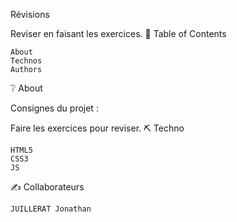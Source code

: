 Révisions


Reviser en faisant les exercices.
📝 Table of Contents

    About
    Technos
    Authors

❔ About

Consignes du projet :

Faire les exercices pour reviser.
⛏️ Techno

    HTML5
    CSS3
    JS

✍️ Collaborateurs

    JUILLERAT Jonathan
